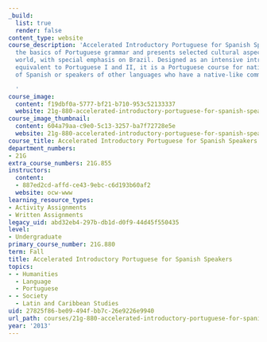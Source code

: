 ```yaml
---
_build:
  list: true
  render: false
content_type: website
course_description: 'Accelerated Introductory Portuguese for Spanish Speakers covers
  the basics of Portuguese grammar and presents selected cultural aspects of the Lusophone
  world, with special emphasis on Brazil. Designed as an intensive introductory course
  equivalent to Portuguese I and II, it is a Portuguese course for native speakers
  of Spanish or speakers of other languages who have a native-like command of Spanish.

  '
course_image:
  content: f19dbf0a-5777-bf21-b710-953c52133337
  website: 21g-880-accelerated-introductory-portuguese-for-spanish-speakers-fall-2013
course_image_thumbnail:
  content: 604a79aa-c9e0-5c13-3257-ba7f72728e5e
  website: 21g-880-accelerated-introductory-portuguese-for-spanish-speakers-fall-2013
course_title: Accelerated Introductory Portuguese for Spanish Speakers
department_numbers:
- 21G
extra_course_numbers: 21G.855
instructors:
  content:
  - 887ed2cd-affd-ce43-9ebc-c6d193b60af2
  website: ocw-www
learning_resource_types:
- Activity Assignments
- Written Assignments
legacy_uid: abd32eb4-297b-db1d-d0f9-44d45f550435
level:
- Undergraduate
primary_course_number: 21G.880
term: Fall
title: Accelerated Introductory Portuguese for Spanish Speakers
topics:
- - Humanities
  - Language
  - Portuguese
- - Society
  - Latin and Caribbean Studies
uid: 27825f86-be09-494f-bb7c-26e9226e9940
url_path: courses/21g-880-accelerated-introductory-portuguese-for-spanish-speakers-fall-2013
year: '2013'
---
```


